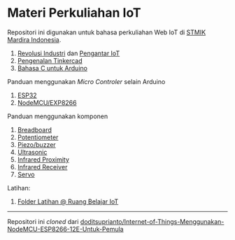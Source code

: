 # Materi Perkuliahan IoT

Repositori ini digunakan untuk bahasa perkuliahan Web IoT di [STMIK Mardira Indonesia](http://stmik-mi.ac.id/).

1.  [Revolusi Industri](revolusi-industri.md) dan [Pengantar IoT](pengantar-iot.md)
2.  [Pengenalan Tinkercad](tinkercad.md)
3.  [Bahasa C untuk Arduino](arduino-c.md)

Panduan menggunakan _Micro Controler_ selain Arduino
1. [ESP32](esp32-intro.md)
2. [NodeMCU/EXP8266](esp8266-nodemcu-intro.md)

Panduan menggunakan komponen
1. [Breadboard](komponen-breadboard.md)
6. [Potentiometer](komponen-potensiometer.md)
2. [Piezo/buzzer](komponen-piezo.md)
3. [Ultrasonic](komponen-ultrasonic.md)
4. [Infrared Proximity](komponen-ir-proximity.md)
5. [Infrared Receiver](komponen-ir-receiver.md)
6. [Servo](komponen-servo.md)

Latihan:
1. [Folder Latihan @ Ruang Belajar IoT](https://github.com/pujangga123/ruang-belajar-iot/tree/main/latihan)

---

Repositori ini _cloned_ dari [doditsuprianto/Internet-of-Things-Menggunakan-NodeMCU-ESP8266-12E-Untuk-Pemula](https://github.com/doditsuprianto/Internet-of-Things-Menggunakan-NodeMCU-ESP8266-12E-Untuk-Pemula) 
